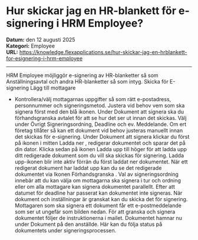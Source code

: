 # Hur skickar jag en HR-blankett för e-signering i HRM Employee?

**Datum:** den 12 augusti 2025  
**Kategori:** Employee  
**URL:** https://knowledge.flexapplications.se/hur-skickar-jag-en-hrblankett-for-esignering-i-hrm-employee

---

HRM Employee möjliggör e-signering av HR-blanketter så som Anställningsavtal och andra HR-blanketter så som intyg.
Skicka för E-signering
Lägg till mottagare
- Kontrollera/välj mottagarnas uppgifter så som rätt e-postadress, personnummer och signeringsmetod. Justera vid behov vem som ska signera först med den blå ikonen.
Under
Dokument att signera
ska du förhandsgranska avtalet för att se hur det ser ut innan det skickas.
Välj under
Övrigt
Signeringsordning, Deadline och ev. Meddelande.
Om ert företag tillåter så kan ett dokument vid behov justeras manuellt innan det skickas för e-signering. Under
Dokument att signera
klickar du först på ikonen i mitten
Ladda ner
, redigerar dokumentet och sparar det på din dator. Klicka sedan på ikonen
Ladda upp
till höger för att ladda upp ditt redigerade dokument som du vill ska skickas för signering.
Ladda upp-ikonen blir inte aktiv förrän du först laddat ner dokumentet.
När ett redigerat dokument har laddat upp kan du se det redigerade dokumentet via Ikonen
Förhandsgranska
.
Val av
signeringsordning
innebär att du kan välja om mottagarna ska signera i tur och ordning eller om alla mottagare kan signera dokumentet parallellt.
Efter att datumet för
deadline
har passerat kan dokumentet inte signeras.
När dokument och inställningar är granskat kan du skicka det för signering.
Mottagaren som ska signera ett dokument får ett e-postmeddelande som ser ut ungefär som bilden nedan. För att granska och signera dokumentet följer de instruktionerna i mailet.
Dokumentet hamnar nu under
Dokument
på den anställde. Här kan du följa status på dokumentets under signeringsprocessen.
